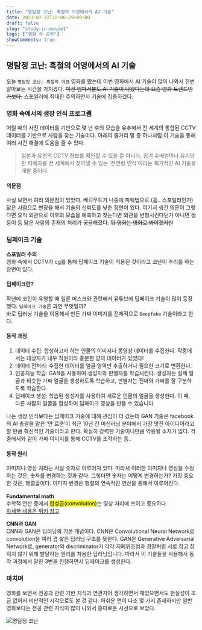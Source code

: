 ```yaml
---
title: "명탐정 코난: 흑철의 어영에서의 AI 기술"
date: 2023-07-22T22:06:29+09:00
draft: false
slug: "study-in-movie1"
tags: ["영화 속 공부"]
showComments: true
---
```


## 명탐정 코난: 흑철의 어영에서의 AI 기술

오늘 `명탐정 코난: 흑철의 어영` 영화를 봤는데 이번 영화에서 AI 기술이 많이 나와서 한번 알아보는 시간을 가지겠다. ~~미션 임파서블도 AI 기술이 나왔다는데 요즘 영화 트렌드인가보다.~~
스포일러에 최대한 주의하면서 기술에 집중하겠다.

### 영화 속에서의 생장 인식 프로그램

어릴 때의 사진 데이터를 기반으로 몇 년 후의 모습을 유추해서 전 세계의 통합된 CCTV 데이터를 기반으로 사람을 찾는 기술이다.
아래의 줄거리 말 중 하나처럼 이 기술을 통해 여러 사건 해결에 도움을 줄 수 있다.

> 일본과 유럽의 CCTV 정보를 확인할 수 있을 뿐 아니라, 장기 수배범이나 유괴당한 피해자를 전 세계에서 찾아낼 수 있는 ‘전연령 인식’이라는 획기적인 AI 기술을 개발 중이다.

#### 의문점

사실 보면서 여러 의문점이 있었다. 베르무트가 나중에 파훼법으로 (흠.. 스포일러인가) 닮은 사람으로 변장을 해서 기술의 신뢰도를 낮춘 장면이 있다. 여기서 생긴 의문이 그렇다면 오직 외관으로 이후의 모습을 예측하고 찾는다면 외관을 변형시킨다던가 아니면 쌍둥이 등 닮은 사람의 존재의 처리가 궁금해졌다. ~~뭐 영화는 영화로 봐야겠지만~~

### 딥페이크 기술

**스포일러 주의**
<br>
영화 속에서 CCTV가 cg를 통해 딥페이크 기술이 적용된 것이라고 코난이 추리를 하는 장면이 있다.

#### 딥페이크란?

작년에 코인이 유행할 때 일론 머스크와 관련해서 유튜브에 딥페이크 기술이 많이 등장했다.
`딥페이크 기술`은 과연 무엇일까?<br> 바로 딥러닝 기술을 이용해서 만든 가짜 이미지를 전체적으로 `Deepfake` 기술이라고 한다.

#### 동작 과정

1. 데이터 수집: 합성하고자 하는 인물의 이미지나 동영상 데이터를 수집한다.
   작중에서는 대상자가 내부 직원이라 충분한 양의 데이터가 있었다!
2. 데이터 전처리: 수집한 데이터를 얼굴 영역만 추출하거나 필요한 크기로 변환한다.
3. 인공지능 학습: GAN을 사용하여 생성자와 판별자를 학습시킨다. 생성자는 실제 얼굴과 비슷한 가짜 얼굴을 생성하도록 학습하고, 판별자는 진짜와 가짜를 잘 구분하도록 학습한다.
4. 딥페이크 생성: 학습된 생성자를 사용하여 새로운 인물의 얼굴을 생성한다. 이 때, 다른 사람의 얼굴을 합성하여 딥페이크 영상을 만들 수 있습니다.

나는 생장 인식보다는 딥페이크 기술에 대해 관심이 더 갔는데 GAN 기술은 facebook의 AI 총괄을 맡은 ‘얀 르쿤’이 최근 10년 간 머신러닝 분야에서 가장 멋진 아이디어라고 할 만큼 혁신적인 기술이라고 한다. 확실히 강력한 기술이니만큼 악용될 소지가 많다. 작중에서와 같이 가짜 이미지를 통해 CCTV를 조작하는 등..

#### 동작 원리

이미지나 영상 처리는 사실 숫자로 이루어져 있다. 따라서 이러한 이미지나 영상을 수정하는 것은, 숫자를 변경하는 것과 같다. 그렇다면 숫자는 어떻게 변경하는가?
가장 중요한 것은, 행렬곱이다. 이미지 변경은 행렬의 연속적인 연산을 통해서 이루어진다.
<br><br>
**Fundamental math**
<br>
수학적 연산 중에서 <mark>합성곱(convolution)</mark>는 영상 처리에 쓰이고 중요하다.
<br>
[자세한 내용은 위키 참고](https://wikidocs.net/64066)

**CNN과 GAN**
<br>
CNN과 GAN은 딥러닝의 기본 개념이다. CNN은 Convolutional Neural Network로 convolution을 여러 겹 쌓은 딥러닝 구조를 뜻한다. GAN은 Generative Adversarial Network로, generator와 discriminator가 각각 지폐위조범과 경찰처럼 서로 잡고 잡히지 않기 위해 발달하는 원리를 차용한 딥러닝입니다. 따라서 이 기술들을 사용해서 동작 과정에서 말한 3번을 진행하면서 딥페이크를 생성한다.

### 마치며

영화를 보면서 전공과 관련 기반 지식과 연관지어 생각하면서 재밌으면서도 현실성이 조금 없어서 비판적인 시각으로도 본 것 같다.
아쉬운 면이 다소 몇 가지 존재하지만 일반 영화보다는 전공 관련 지식이 많이 나와서 흥미로운 시선으로 보았다.

![명탐정 코난](img/conan.jpeg)
